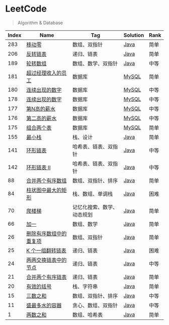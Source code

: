 # LeetCode

> Algorithm & Database

| Index | Name                                                                                               | Tag                        | Solution                                                            | Rank |
| ----- | -------------------------------------------------------------------------------------------------- | -------------------------- | ------------------------------------------------------------------- | ---- |
| 283   | [移动零](https://leetcode-cn.com/problems/move-zeroes/)                                            | 数组、双指针               | [Java](./algorithm/java/MoveZeroes.java)                            | 简单 |
| 206   | [反转链表](https://leetcode-cn.com/problems/reverse-linked-list/)                                  | 递归、链表                 | [Java](./algorithm/java/ReverseLinkedList.java)                     | 简单 |
| 189   | [轮转数组](https://leetcode-cn.com/problems/rotate-array/)                                         | 数组、数学、双指针         | [Java](./algorithm/java/RotateArray.java)                           | 中等 |
| 181   | [超过经理收入的员工](https://leetcode-cn.com/problems/employees-earning-more-than-their-managers/) | 数据库                     | [MySQL](./database/mysql/employeesEarningMoreThanTheirManagers.sql) | 简单 |
| 180   | [连续出现的数字](https://leetcode-cn.com/problems/consecutive-numbers/)                            | 数据库                     | [MySQL](./database/mysql/consecutiveNumbers.sql)                    | 中等 |
| 178   | [连续出现的数字](https://leetcode-cn.com/problems/consecutive-numbers/)                            | 数据库                     | [MySQL](./database/mysql/rankScores.sql)                            | 中等 |
| 177   | [第N高的薪水](https://leetcode-cn.com/problems/nth-highest-salary/)                                | 数据库                     | [MySQL](./database/mysql/nthHighestSalary.sql)                      | 中等 |
| 176   | [第二高的薪水](https://leetcode-cn.com/problems/second-highest-salary/)                            | 数据库                     | [MySQL](./database/mysql/secondHighestSalary.sql)                   | 中等 |
| 175   | [组合两个表](https://leetcode-cn.com/problems/combine-two-tables/)                                 | 数据库                     | [MySQL](./database/mysql/combineTwoTables.sql)                      | 简单 |
| 155   | [最小栈](https://leetcode-cn.com/problems/min-stack/)                                              | 栈、设计                   | [Java](./algorithm/java/MinStack.java)                              | 简单 |
| 141   | [环形链表](https://leetcode-cn.com/problems/linked-list-cycle/)                                    | 哈希表、链表、双指针       | [Java](./algorithm/java/LinkedListCycle.java)                       | 中等 |
| 142   | [环形链表 II](https://leetcode-cn.com/problems/linked-list-cycle-ii/)                              | 哈希表、链表、双指针       | [Java](./algorithm/java/LinkedListCycle2.java)                      | 中等 |
| 88    | [合并两个有序数组](https://leetcode-cn.com/problems/merge-sorted-array/)                           | 数组、双指针、排序         | [Java](./algorithm/java/MergeSortedArray.java)                      | 简单 |
| 84    | [柱状图中最大的矩形](https://leetcode-cn.com/problems/largest-rectangle-in-histogram/)             | 栈、数组、单调栈           | [Java](./algorithm/java/LargestRectangleInHistogram.java)           | 困难 |
| 70    | [爬楼梯](https://leetcode-cn.com/problems/climbing-stairs/)                                        | 记忆化搜索、数学、动态规划 | [Java](./algorithm/java/ClimbingStairs.java)                        | 简单 |
| 66    | [加一](https://leetcode-cn.com/problems/plus-one/)                                                 | 数组、数学                 | [Java](./algorithm/java/PlusOne.java)                               | 简单 |
| 26    | [删除有序数组中的重复项](https://leetcode-cn.com/problems/remove-duplicates-from-sorted-array/)    | 数组、双指针               | [Java](./algorithm/java/RemoveDuplicatesFromSortedArray.java)       | 简单 |
| 25    | [K 个一组翻转链表](https://leetcode-cn.com/problems/reverse-nodes-in-k-group/)                     | 递归、链表                 | [Java](./algorithm/java/ReverseNodesInKGroup.java)                  | 困难 |
| 24    | [两两交换链表中的节点](https://leetcode-cn.com/problems/swap-nodes-in-pairs/)                      | 递归、链表                 | [Java](./algorithm/java/SwapNodesInPairs.java)                      | 中等 |
| 21    | [合并两个有序链表](https://leetcode-cn.com/problems/merge-two-sorted-lists/)                       | 递归、链表                 | [Java](./algorithm/java/MergeTwoSortedLists.java)                   | 简单 |
| 20    | [有效的括号](https://leetcode-cn.com/problems/valid-parentheses/)                                  | 栈、字符串                 | [Java](./algorithm/java/ValidParentheses.java)                      | 简单 |
| 15    | [三数之和](https://leetcode-cn.com/problems/3sum/)                                                 | 数组、双指针、排序         | [Java](./algorithm/java/ThreeSum.java)                              | 中等 |
| 11    | [盛最多水的容器](https://leetcode-cn.com/problems/container-with-most-water/)                      | 贪心、数组、双指针         | [Java](./algorithm/java/ContainerWithMostWater.java)                | 中等 |
| 1     | [两数之和](https://leetcode-cn.com/problems/two-sum/)                                              | 数组、哈希表               | [Java](./algorithm/java/TwoSum.java)                                | 简单 |

